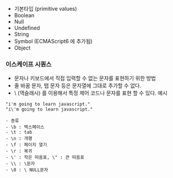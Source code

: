 - 기본타입 (primitive values)
- Boolean
- Null
- Undefined
- String
- Symbol (ECMAScript6 에 추가됨)
- Object


### 이스케이프 시퀀스
- 문자나 키보드에서 직접 입력할 수 없는 문자를 표현하기 위한 방법
- 줄 바꿈 문자, 탭 문자 등은 문자열에 그대로 추가할 수 없다.
- \ (역슬래시) 를 이용해서 특정 제어 코드나 문자를 표현 할 수 있다.
예시
```
"i'm going to learn javascript."
"i\'m going to learn javascript."
```
    - 종류
    - \b : 백스페이스
    - \t : tab
    - \n : 개행
    - \f : 페이지 열기
    - \r : 복귀
    - \' : 작은 따옴표, \" : 큰 따옴표
    - \\ : \문자
    - \0 : \ NULL문자